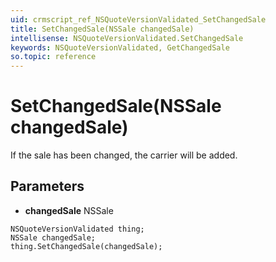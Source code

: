 ```yaml
---
uid: crmscript_ref_NSQuoteVersionValidated_SetChangedSale
title: SetChangedSale(NSSale changedSale)
intellisense: NSQuoteVersionValidated.SetChangedSale
keywords: NSQuoteVersionValidated, GetChangedSale
so.topic: reference
---
```


# SetChangedSale(NSSale changedSale)

If the sale has been changed, the carrier will be added.

## Parameters

* **changedSale** NSSale

```crmscript
NSQuoteVersionValidated thing;
NSSale changedSale;
thing.SetChangedSale(changedSale);
```

